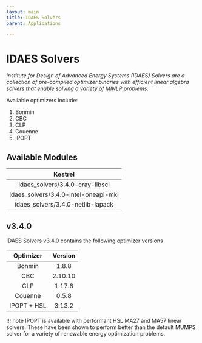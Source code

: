 ```yaml
---
layout: main
title: IDAES Solvers
parent: Applications

---
```


# IDAES Solvers

*Institute for Design of Advanced Energy Systems (IDAES) Solvers are a collection of pre-compiled optimizer binaries with efficient linear algebra solvers that enable solving a variety of MINLP problems.*

Available optimizers include:

1. Bonmin
2. CBC
3. CLP
4. Couenne
5. IPOPT

## Available Modules

| Kestrel                              |
|:------------------------------------:|
| idaes_solvers/3.4.0-cray-libsci      |
| idaes_solvers/3.4.0-intel-oneapi-mkl |
| idaes_solvers/3.4.0-netlib-lapack    |

## v3.4.0

IDAES Solvers v3.4.0 contains the following optimizer versions

| Optimizer   | Version |
|:-----------:|:-------:|
| Bonmin      | 1.8.8   |
| CBC         | 2.10.10 |
| CLP         | 1.17.8  |
| Couenne     | 0.5.8   |
| IPOPT + HSL | 3.13.2  |

!!! note
    IPOPT is available with performant HSL MA27 and MA57 linear solvers. These have been shown to perform better than the default MUMPS solver for a variety of renewable energy optimization problems.